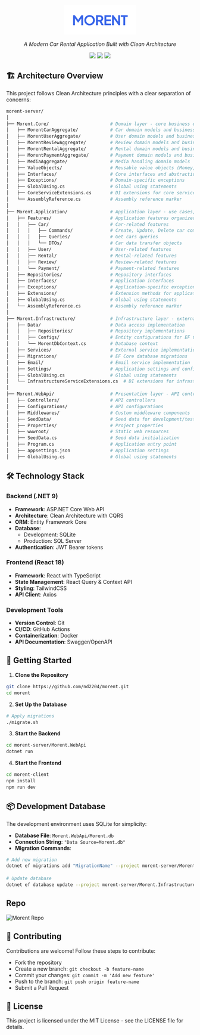 <p align="center">
  <img src="./docs/Logo.png"/>
</p>

<p align="center">
  <i>A Modern Car Rental Application Built with Clean Architecture</i>
</p>

<p align="center">
  <img src="https://img.shields.io/github/license/nd2204/morent?style=for-the-badge" />
  <img src="https://img.shields.io/github/actions/workflow/status/nd2204/morent/workflow.yml?style=for-the-badge" />
  <img src="https://img.shields.io/github/commit-activity/w/nd2204/morent?style=for-the-badge" />
</p>

## 🏗 Architecture Overview

This project follows Clean Architecture principles with a clear separation of concerns:

```sh
morent-server/
│
├── Morent.Core/                       # Domain layer - core business entities, rules, and value objects
│   ├── MorentCarAggregate/            # Car domain models and business logic
│   ├── MorentUserAggregate/           # User domain models and business logic
│   ├── MorentReviewAggregate/         # Review domain models and business logic
│   ├── MorentRentalAggregate/         # Rental domain models and business logic
│   ├── MorentPaymentAggregate/        # Payment domain models and business logic
│   ├── MediaAggregate/                # Media handling domain models
│   ├── ValueObjects/                  # Reusable value objects (Money, Location, etc.)
│   ├── Interfaces/                    # Core interfaces and abstractions
│   ├── Exceptions/                    # Domain-specific exceptions
│   ├── GlobalUsing.cs                 # Global using statements
│   ├── CoreServiceExtensions.cs       # DI extensions for core services
│   └── AssemblyReference.cs           # Assembly reference marker
│
├── Morent.Application/                # Application layer - use cases, commands, queries
│   ├── Features/                      # Application features organized by domain
│   │   ├── Car/                       # Car-related features
│   │   │   ├── Commands/              # Create, Update, Delete car commands
│   │   │   ├── Queries/               # Get cars queries
│   │   │   └── DTOs/                  # Car data transfer objects
│   │   ├── User/                      # User-related features
│   │   ├── Rental/                    # Rental-related features
│   │   ├── Review/                    # Review-related features
│   │   └── Payment/                   # Payment-related features
│   ├── Repositories/                  # Repository interfaces
│   ├── Interfaces/                    # Application interfaces
│   ├── Exceptions/                    # Application-specific exceptions
│   ├── Extensions/                    # Extension methods for application layer
│   ├── GlobalUsing.cs                 # Global using statements
│   └── AssemblyReference.cs           # Assembly reference marker
│
├── Morent.Infrastructure/             # Infrastructure layer - external concerns, data access
│   ├── Data/                          # Data access implementation
│   │   ├── Repositories/              # Repository implementations
│   │   ├── Configs/                   # Entity configurations for EF Core
│   │   └── MorentDbContext.cs         # Database context
│   ├── Services/                      # External service implementations
│   ├── Migrations/                    # EF Core database migrations
│   ├── Email/                         # Email service implementation
│   ├── Settings/                      # Application settings and configuration classes
│   ├── GlobalUsing.cs                 # Global using statements
│   └── InfrastructureServiceExtensions.cs  # DI extensions for infrastructure services
│
├── Morent.WebApi/                     # Presentation layer - API controllers, Swagger, etc.
│   ├── Controllers/                   # API controllers
│   ├── Configurations/                # API configurations
│   ├── Middlewares/                   # Custom middleware components
│   ├── SeedData/                      # Seed data for development/testing
│   ├── Properties/                    # Project properties
│   ├── wwwroot/                       # Static web resources
│   ├── SeedData.cs                    # Seed data initialization
│   ├── Program.cs                     # Application entry point
│   ├── appsettings.json               # Application settings
│   ├── GlobalUsing.cs                 # Global using statements
```

## 🛠 Technology Stack

### Backend (.NET 9)
- **Framework**: ASP.NET Core Web API
- **Architecture**: Clean Architecture with CQRS
- **ORM**: Entity Framework Core
- **Database**: 
  - Development: SQLite
  - Production: SQL Server
- **Authentication**: JWT Bearer tokens

### Frontend (React 18)
- **Framework**: React with TypeScript
- **State Management**: React Query & Context API
- **Styling**: TailwindCSS
- **API Client**: Axios

### Development Tools
- **Version Control**: Git
- **CI/CD**: GitHub Actions
- **Containerization**: Docker
- **API Documentation**: Swagger/OpenAPI

## 🚀 Getting Started

1. **Clone the Repository**

```bash
git clone https://github.com/nd2204/morent.git
cd morent
```

2. **Set Up the Database**

```bash
# Apply migrations
./migrate.sh
```

3. **Start the Backend**

```bash
cd morent-server/Morent.WebApi
dotnet run
```

4. **Start the Frontend**

```bash
cd morent-client
npm install
npm run dev
```

## 📦 Development Database

The development environment uses SQLite for simplicity:

- **Database File**: `Morent.WebApi/Morent.db`
- **Connection String**: `"Data Source=Morent.db"`
- **Migration Commands**:

```bash
# Add new migration
dotnet ef migrations add "MigrationName" --project morent-server/Morent.Infrastructure --startup-project morent-server/Morent.WebApi

# Update database
dotnet ef database update --project morent-server/Morent.Infrastructure --startup-project morent
```

## Repo

![Morent Repo](https://repobeats.axiom.co/api/embed/0ab87f4aa83a4c4fc9ef278050025fd3c3e39339.svg "Repobeats analytics image")

## 👥 Contributing

Contributions are welcome! Follow these steps to contribute:

- Fork the repository
- Create a new branch: `git checkout -b feature-name`
- Commit your changes: `git commit -m 'Add new feature'`
- Push to the branch: `git push origin feature-name`
- Submit a Pull Request

## 📄 License

This project is licensed under the MIT License - see the LICENSE file for details.
